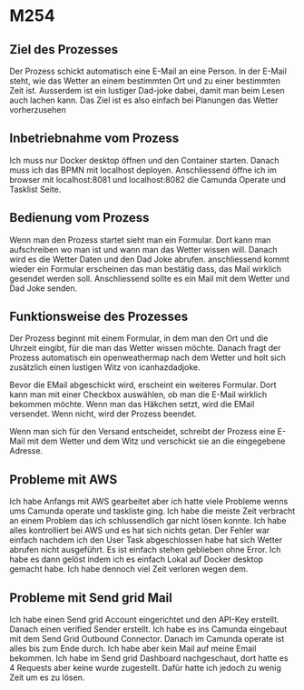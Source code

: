 # M254

## Ziel des Prozesses
Der Prozess schickt automatisch eine E-Mail an eine Person. In der E-Mail steht, wie das Wetter an einem bestimmten Ort und zu einer bestimmten Zeit ist. Ausserdem ist ein lustiger Dad-joke dabei, damit man beim Lesen auch lachen kann. Das Ziel ist es also einfach bei Planungen das Wetter vorherzusehen


## Inbetriebnahme vom Prozess
Ich muss nur Docker desktop öffnen und den Container starten. Danach muss ich das BPMN mit localhost deployen. Anschliessend öffne ich im browser mit localhost:8081 und localhost:8082 die Camunda Operate und Tasklist Seite. 

## Bedienung vom Prozess
Wenn man den Prozess startet sieht man ein Formular. Dort kann man aufschreiben wo man ist und wann man das Wetter wissen will.
Danach wird es die Wetter Daten und den Dad Joke abrufen. anschliessend kommt wieder ein Formular erscheinen das man bestätig dass, das Mail wirklich gesendet werden soll. Anschliessend sollte es ein Mail mit dem Wetter und Dad Joke senden.

## Funktionsweise des Prozesses
Der Prozess beginnt mit einem Formular, in dem man den Ort und die Uhrzeit eingibt, für die man das Wetter wissen möchte. Danach fragt der Prozess automatisch ein openweathermap nach dem Wetter und holt sich zusätzlich einen lustigen Witz von icanhazdadjoke.

Bevor die EMail abgeschickt wird, erscheint ein weiteres Formular. Dort kann man mit einer Checkbox auswählen, ob man die E-Mail wirklich bekommen möchte. Wenn man das Häkchen setzt, wird die EMail versendet. Wenn nicht, wird der Prozess beendet.

Wenn man sich für den Versand entscheidet, schreibt der Prozess eine E-Mail mit dem Wetter und dem Witz und verschickt sie an die eingegebene Adresse.


## Probleme mit AWS
Ich habe Anfangs mit AWS gearbeitet aber ich hatte viele Probleme wenns ums Camunda operate und taskliste ging. Ich habe die meiste Zeit verbracht an einem Problem das ich schlussendlich gar nicht lösen konnte. Ich habe alles kontrolliert bei AWS und es hat sich nichts getan. Der Fehler war einfach nachdem ich den User Task abgeschlossen habe hat sich Wetter abrufen nicht ausgeführt. Es ist einfach stehen geblieben ohne Error. Ich habe es dann gelöst indem ich es einfach Lokal auf Docker desktop gemacht habe. Ich habe dennoch viel Zeit verloren wegen dem.

## Probleme mit Send grid Mail
Ich habe einen Send grid Account eingerichtet und den API-Key erstellt. Danach einen verified Sender erstellt. Ich habe es ins Camunda eingebaut mit dem Send Grid Outbound Connector. Danach im Camunda operate ist alles bis zum Ende durch. Ich habe aber kein Mail auf meine Email bekommen. Ich habe im Send grid Dashboard nachgeschaut, dort hatte es 4 Requests aber keine wurde zugestellt. Dafür hatte ich jedoch zu wenig Zeit um es zu lösen. 


